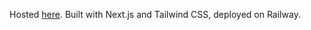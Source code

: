 Hosted [here](https://bookshelf.michaelzhan.me/). Built with Next.js and Tailwind CSS, deployed on Railway.
